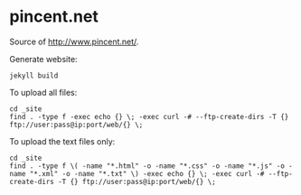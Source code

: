 pincent.net
===========

Source of <http://www.pincent.net/>.

Generate website:

    jekyll build

To upload all files:

    cd _site
    find . -type f -exec echo {} \; -exec curl -# --ftp-create-dirs -T {} ftp://user:pass@ip:port/web/{} \; 

To upload the text files only:

    cd _site
    find . -type f \( -name "*.html" -o -name "*.css" -o -name "*.js" -o -name "*.xml" -o -name "*.txt" \) -exec echo {} \; -exec curl -# --ftp-create-dirs -T {} ftp://user:pass@ip:port/web/{} \; 

